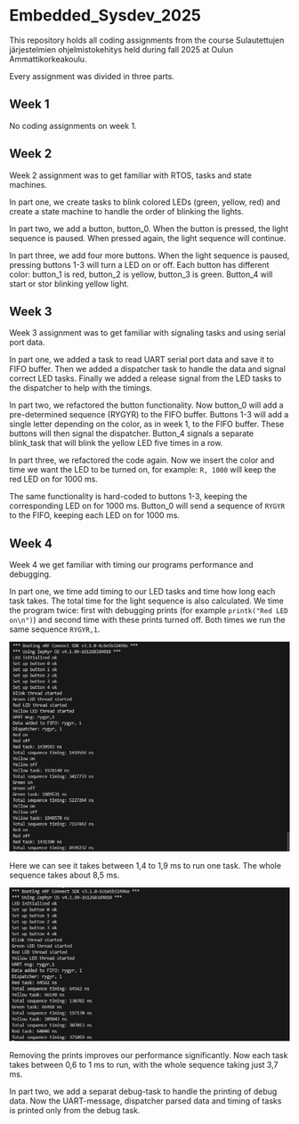 # Embedded\_Sysdev\_2025



This repository holds all coding assignments from the course Sulautettujen järjestelmien ohjelmistokehitys held during fall 2025 at Oulun Ammattikorkeakoulu.

Every assignment was divided in three parts.



## Week 1



No coding assignments on week 1.



## Week 2



Week 2 assignment was to get familiar with RTOS, tasks and state machines.



In part one, we create tasks to blink colored LEDs (green, yellow, red) and create a state machine to handle the order of blinking the lights.



In part two, we add a button, button\_0. When the button is pressed, the light sequence is paused. When pressed again, the light sequence will continue.



In part three, we add four more buttons. When the light sequence is paused, pressing buttons 1-3 will turn a LED on or off. Each button has different color: button\_1 is red, button\_2 is yellow, button\_3 is green. Button\_4 will start or stor blinking yellow light.


## Week 3


Week 3 assignment was to get familiar with signaling tasks and using serial port data.



In part one, we added a task to read UART serial port data and save it to FIFO buffer. Then we added a dispatcher task to handle the data and signal correct LED tasks. Finally we added a release signal from the LED tasks to the dispatcher to help with the timings.



In part two, we refactored the button functionality. Now button_0 will add a pre-determined sequence (RYGYR) to the FIFO buffer. Buttons 1-3 will add a single letter depending on the color, as in week 1, to the FIFO buffer. These buttons will then signal the dispatcher. Button_4 signals a separate blink_task that will blink the yellow LED five times in a row.



In part three, we refactored the code again. Now we insert the color and time we want the LED to be turned on, for example:
`R, 1000`
will keep the red LED on for 1000 ms.

The same functionality is hard-coded to buttons 1-3, keeping the corresponding LED on for 1000 ms. Button_0 will send a sequence of `RYGYR` to the FIFO, keeping each LED on for 1000 ms.

## Week 4


Week 4 we get familiar with timing our programs performance and debugging.



In part one, we time add timing to our LED tasks and time how long each task takes. The total time for the light sequence is also calculated. We time the program twice: first with debugging prints (for example `printk("Red LED on\n")`) and second time with these prints turned off. Both times we run the same sequence `RYGYR,1`.



![Screenshot of console, showing the timing of program with debugging prints turned on.](/images/w4p1_timing_prints.png)

Here we can see it takes between 1,4 to 1,9 ms to run one task. The whole sequence takes about 8,5 ms.



![Screenshot of console, showing the timing of program with debugging prints turned off.](/images/w4p1_timing_no_prints.png)

Removing the prints improves our performance significantly. Now each task takes between 0,6 to 1 ms to run, with the whole sequence taking just 3,7 ms.



In part two, we add a separat debug-task to handle the printing of debug data. Now the UART-message, dispatcher parsed data and timing of tasks is printed only from the debug task.